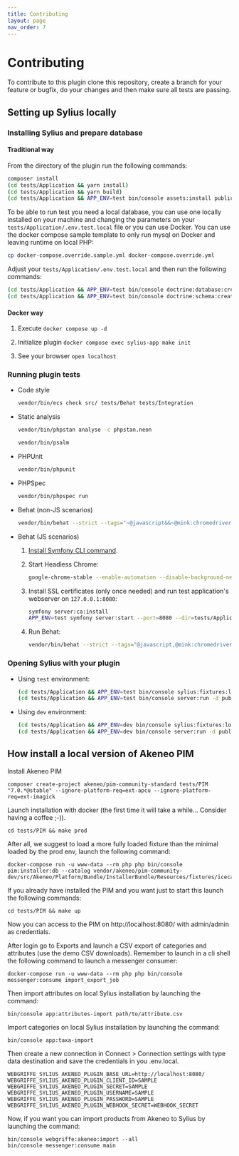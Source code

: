 ```yaml
---
title: Contributing
layout: page
nav_order: 7
---
```


# Contributing

To contribute to this plugin clone this repository, create a branch for your feature or bugfix, do your changes and then
make sure all tests are passing.

## Setting up Sylius locally

### Installing Sylius and prepare database

#### Traditional way

From the directory of the plugin run the following commands:

```bash
composer install
(cd tests/Application && yarn install)
(cd tests/Application && yarn build)
(cd tests/Application && APP_ENV=test bin/console assets:install public)
```

To be able to run test you need a local database, you can use one locally installed on your machine 
and changing the parameters on your `tests/Application/.env.test.local` file or you can use Docker.
You can use the docker compose sample template to only run mysql on Docker and leaving runtime on local PHP:
    
```bash
cp docker-compose.override.sample.yml docker-compose.override.yml
```

Adjust your `tests/Application/.env.test.local` and then run the following commands:

```bash
(cd tests/Application && APP_ENV=test bin/console doctrine:database:create)
(cd tests/Application && APP_ENV=test bin/console doctrine:schema:create)
```

#### Docker way

1. Execute `docker compose up -d`

2. Initialize plugin `docker compose exec sylius-app make init`

3. See your browser `open localhost`

### Running plugin tests

- Code style
  
    ```bash
    vendor/bin/ecs check src/ tests/Behat tests/Integration
    ```

- Static analysis
  
    ```bash
    vendor/bin/phpstan analyse -c phpstan.neon
    ```
  
    ```bash
    vendor/bin/psalm
    ```

- PHPUnit
  
    ```bash
    vendor/bin/phpunit
    ```

- PHPSpec
  
  ```bash
  vendor/bin/phpspec run
  ```

- Behat (non-JS scenarios)
  
  ```bash
  vendor/bin/behat --strict --tags="~@javascript&&~@mink:chromedriver"
  ```

- Behat (JS scenarios)
    
    1. [Install Symfony CLI command](https://symfony.com/download).

    2. Start Headless Chrome:

        ```bash
        google-chrome-stable --enable-automation --disable-background-networking --no-default-browser-check --no-first-run --disable-popup-blocking --disable-default-apps --allow-insecure-localhost --disable-translate --disable-extensions --no-sandbox --enable-features=Metal --headless --remote-debugging-port=9222 --window-size=2880,1800 --proxy-server='direct://' --proxy-bypass-list='*' http://127.0.0.1
        ```

    3. Install SSL certificates (only once needed) and run test application's webserver on `127.0.0.1:8080`:

        ```bash
        symfony server:ca:install
        APP_ENV=test symfony server:start --port=8080 --dir=tests/Application/public --daemon
        ```

    4. Run Behat:

        ```bash
        vendor/bin/behat --strict --tags="@javascript,@mink:chromedriver"
        ```

### Opening Sylius with your plugin

- Using `test` environment:

    ```bash
    (cd tests/Application && APP_ENV=test bin/console sylius:fixtures:load)
    (cd tests/Application && APP_ENV=test bin/console server:run -d public)
    ```

- Using `dev` environment:
  
    ```bash
    (cd tests/Application && APP_ENV=dev bin/console sylius:fixtures:load)
    (cd tests/Application && APP_ENV=dev bin/console server:run -d public)
    ```

## How install a local version of Akeneo PIM

Install Akeneo PIM 

```shell
composer create-project akeneo/pim-community-standard tests/PIM "7.0.*@stable" --ignore-platform-req=ext-apcu --ignore-platform-req=ext-imagick
```

Launch installation with docker (the first time it will take a while... Consider having a coffee ;-)).

```shell
cd tests/PIM && make prod
```
After all, we suggest to load a more fully loaded fixture than the minimal loaded by the prod env, launch the following command:
    
```shell
docker-compose run -u www-data --rm php php bin/console pim:installer:db --catalog vendor/akeneo/pim-community-dev/src/Akeneo/Platform/Bundle/InstallerBundle/Resources/fixtures/icecat_demo_dev
```

If you already have installed the PIM and you want just to start this launch the following commands:

```shell
cd tests/PIM && make up
```

Now you can access to the PIM on http://localhost:8080/ with admin/admin as credentials.

After login go to Exports and launch a CSV export of categories and attributes (use the demo CSV downloads).
Remember to launch in a cli shell the following command to launch a messenger consumer:

```shell
docker-compose run -u www-data --rm php php bin/console messenger:consume import_export_job
```
Then import attributes on local Sylius installation by launching the command:
    
```shell
bin/console app:attributes-import path/to/attribute.csv
```

Import categories on local Sylius installation by launching the command:

```shell
bin/console app:taxa-import 
```

Then create a new connection in Connect > Connection settings with type data destination and save the credentials in you .env.local.

```dotenv
WEBGRIFFE_SYLIUS_AKENEO_PLUGIN_BASE_URL=http://localhost:8080/
WEBGRIFFE_SYLIUS_AKENEO_PLUGIN_CLIENT_ID=SAMPLE
WEBGRIFFE_SYLIUS_AKENEO_PLUGIN_SECRET=SAMPLE
WEBGRIFFE_SYLIUS_AKENEO_PLUGIN_USERNAME=SAMPLE
WEBGRIFFE_SYLIUS_AKENEO_PLUGIN_PASSWORD=SAMPLE
WEBGRIFFE_SYLIUS_AKENEO_PLUGIN_WEBHOOK_SECRET=WEBHOOK_SECRET
```

Now, if you want you can import products from Akeneo to Sylius by launching the command:

```shell
bin/console webgriffe:akeneo:import --all
bin/console messenger:consume main
```
